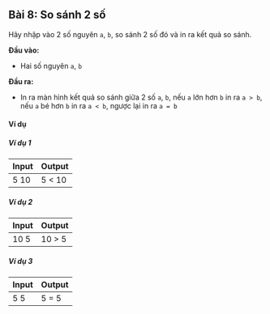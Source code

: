 ## Bài 8: So sánh 2 số

Hãy nhập vào 2 số nguyên `a`, `b`, so sánh 2 số đó và in ra kết quả so sánh.

**Đầu vào:**

- Hai số nguyên `a`, `b`

**Đầu ra:**

- In ra màn hình kết quả so sánh giữa 2 số `a`, `b`, nếu `a` lớn hơn `b` in ra `a > b`, nếu `a` bé hơn `b` in ra `a < b`, ngược lại in ra `a = b`

#### Ví dụ

##### Ví dụ 1

| Input | Output                  |
|-------|-------------------------|
| 5 10  | 5 < 10                  |

##### Ví dụ 2

| Input | Output                  |
|-------|-------------------------|
| 10 5  | 10 > 5                  |

##### Ví dụ 3

| Input | Output                  |
|-------|-------------------------|
| 5 5   | 5 = 5                   |